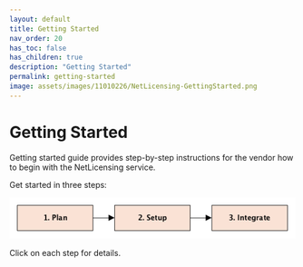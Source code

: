 ```yaml
---
layout: default
title: Getting Started
nav_order: 20
has_toc: false
has_children: true
description: "Getting Started"
permalink: getting-started
image: assets/images/11010226/NetLicensing-GettingStarted.png
---
```


Getting Started
===============


Getting started guide provides step-by-step instructions for the vendor
how to begin with the NetLicensing service.

Get started in three steps:

<img src="assets/images/11010226/NetLicensing-GettingStarted.png" alt="NetLicensing Getting Started" usemap="#getting-started">
<map name="getting-started">
<area shape="rect" coords="15,15,165,65" alt="Planning" href="planning">
<area shape="rect" coords="210,15,360,65" alt="Setting up" href="setting-up">
<area shape="rect" coords="400,15,550,65" alt="Integration" href="integration">
</map>

Click on each step for details.

<script type="text/javascript"> imageMapResize(); </script>
